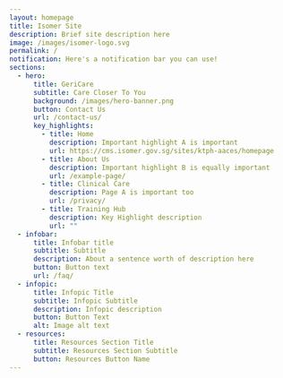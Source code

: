 ```yaml
---
layout: homepage
title: Isomer Site
description: Brief site description here
image: /images/isomer-logo.svg
permalink: /
notification: Here's a notification bar you can use!
sections:
  - hero:
      title: GeriCare
      subtitle: Care Closer To You
      background: /images/hero-banner.png
      button: Contact Us
      url: /contact-us/
      key_highlights:
        - title: Home
          description: Important highlight A is important
          url: https://cms.isomer.gov.sg/sites/ktph-aaces/homepage
        - title: About Us
          description: Important highlight B is equally important
          url: /example-page/
        - title: Clinical Care
          description: Page A is important too
          url: /privacy/
        - title: Training Hub
          description: Key Highlight description
          url: ""
  - infobar:
      title: Infobar title
      subtitle: Subtitle
      description: About a sentence worth of description here
      button: Button text
      url: /faq/
  - infopic:
      title: Infopic Title
      subtitle: Infopic Subtitle
      description: Infopic description
      button: Button Text
      alt: Image alt text
  - resources:
      title: Resources Section Title
      subtitle: Resources Section Subtitle
      button: Resources Button Name
---
```

